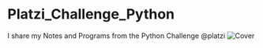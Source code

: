 # Platzi_Challenge_Python
I share my Notes and Programs from the Python Challenge @platzi
![Cover](https://user-images.githubusercontent.com/54784325/142252093-8ee1e30a-9ddf-408a-bcb0-85112b8afdc3.png)
